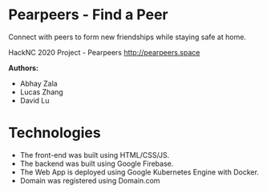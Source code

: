 # Pearpeers - Find a Peer
Connect with peers to form new friendships while staying safe at home.

HackNC 2020 Project - Pearpeers
http://pearpeers.space

**Authors:**
 - Abhay Zala
 - Lucas Zhang
 - David Lu

# Technologies
- The front-end was built using HTML/CSS/JS.
- The backend was built using Google Firebase.
- The Web App is deployed using Google Kubernetes Engine with Docker.
- Domain was registered using Domain.com
